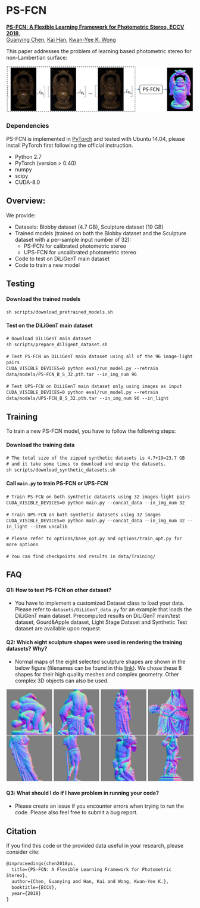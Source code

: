 # PS-FCN
**[PS-FCN: A Flexible Learning Framework for Photometric Stereo, ECCV 2018](http://gychen.org/PS-FCN/)**,
<br>
[Guanying Chen](http://www.gychen.org), [Kai Han](http://www.hankai.org/), [Kwan-Yee K. Wong](http://i.cs.hku.hk/~kykwong/)
<br>

This paper addresses the problem of learning based photometric stereo for non-Lambertian surface:
<br>
<p align="center">
    <img src='images/ECCV2018_PS-FCN.png' width="800" >
</p>

### Dependencies
PS-FCN is implemented in [PyTorch](https://pytorch.org/) and tested with Ubuntu 14.04, please install PyTorch first following the official instruction. 
- Python 2.7 
- PyTorch (version > 0.40)
- numpy
- scipy
- CUDA-8.0  

## Overview:
We provide:
- Datasets: Blobby dataset (4.7 GB), Sculpture dataset (19 GB)
- Trained models (trained on both the Blobby dataset and the Sculpture dataset with a per-sample input number of 32):
    - PS-FCN for calibrated photometric stereo
    - UPS-FCN for uncalibrated photometric stereo
- Code to test on DiLiGenT main dataset
- Code to train a new model

## Testing
#### Download the trained models
```
sh scripts/download_pretrained_models.sh
```

#### Test on the DiLiGenT main dataset
```shell
# Download DiLiGenT main dataset
sh scripts/prepare_diligent_dataset.sh

# Test PS-FCN on DiLiGenT main dataset using all of the 96 image-light pairs
CUDA_VISIBLE_DEVICES=0 python eval/run_model.py --retrain data/models/PS-FCN_B_S_32.pth.tar --in_img_num 96

# Test UPS-FCN on DiLiGenT main dataset only using images as input 
CUDA_VISIBLE_DEVICES=0 python eval/run_model.py --retrain data/models/UPS-FCN_B_S_32.pth.tar --in_img_num 96 --in_light
```

## Training
To train a new PS-FCN model, you have to follow the following steps:
#### Download the training data
```shell
# The total size of the zipped synthetic datasets is 4.7+19=23.7 GB 
# and it take some times to download and unzip the datasets.
sh scripts/download_synthetic_datasets.sh
```

#### Call `main.py` to train PS-FCN or UPS-FCN
```shell
# Train PS-FCN on both synthetic datasets using 32 images-light pairs
CUDA_VISIBLE_DEVICES=0 python main.py --concat_data --in_img_num 32

# Train UPS-FCN on both synthetic datasets using 32 images
CUDA_VISIBLE_DEVICES=0 python main.py --concat_data --in_img_num 32 --in_light --item uncalib

# Please refer to options/base_opt.py and options/train_opt.py for more options

# You can find checkpoints and results in data/Training/
```

## FAQ

#### Q1: How to test PS-FCN on other dataset?
- You have to implement a customized Dataset class to load your data. Please refer to `datasets/DiLiGenT_data.py` for an example that loads the DiLiGenT main dataset. Precomputed results on DiLiGenT main/test dataset, Gourd\&Apple dataset, Light Stage Dataset and Synthetic Test dataset are available upon request.

#### Q2: Which eight sculpture shapes were used in rendering the training datasets? Why?
- Normal maps of the eight selected sculpture shapes are shown in the below figure (filenames can be found in this [link](images/sculpture_list.txt)). We chose these 8 shapes for their high quality meshes and complex geometry. Other complex 3D objects can also be used.
<p align="center">
    <img src='images/sculpture_normal.png' width="600" >
</p>

#### Q3: What should I do if I have problem in running your code?
- Please create an issue if you encounter errors when trying to run the code. Please also feel free to submit a bug report.

## Citation
If you find this code or the provided data useful in your research, please consider cite: 
```
@inproceedings{chen2018ps,
  title={PS-FCN: A Flexible Learning Framework for Photometric Stereo},
  author={Chen, Guanying and Han, Kai and Wong, Kwan-Yee K.},
  booktitle={ECCV},
  year={2018}
}
```
